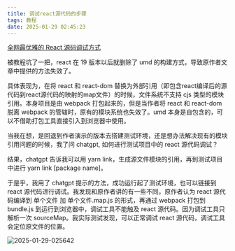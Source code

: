 ```yaml
---
title: 调试react源代码的步骤
tags: 教程
date: 2025-01-29 02:45:23
---
```


[全网最优雅的 React 源码调试方式](https://juejin.cn/post/7126501202866470949)

被教程坑了一把，react 在 19 版本以后就删除了 umd 的构建方式，导致原作者文章中提供的方法失效了。

具体表现为，在将 react 和 react-dom 替换为外部引用（即包含react编译后的源代码到react源代码的映射的map文件）的时候，文件系统不支持 cjs 类型的模块引用。本身项目是由 webpack 打包起来的，但是当作者将 react 和 react-dom 脱离 webpack 的管辖时，原有的模块系统也失效了。umd 本身是自包含的，可以不借助打包工具直接引入到浏览器中使用。

当我在想，是回退到作者演示的版本去搭建测试环境，还是想办法解决现有的模块引用问题的时候，我了问 chatgpt, 如何进行测试项目中的 react 源代码调试？

结果，chatgpt 告诉我可以用 yarn link，生成源文件模块的引用，再到测试项目中进行 yarn link [package name]。

于是乎，我用了 chatgpt 提示的方法，成功运行起了测试环境，也可以链接到 react 源代码进行调试。我发现和原作者讲的有一些不同，原作者认为 react 源代码编译到 单个文件 加 单个文件.map.js 的形式，再通过 webpack 打包到 bundle.js 到运行到浏览器中，调试工具不能触及 react 源代码。因为调试工具只解析一次 sourceMap。我实际测试发现，可以正常调试 react 源代码，调试工具会定位原文件的位置。

![2025-01-29-025642](/blog/images/2025-01-29-025642.png)